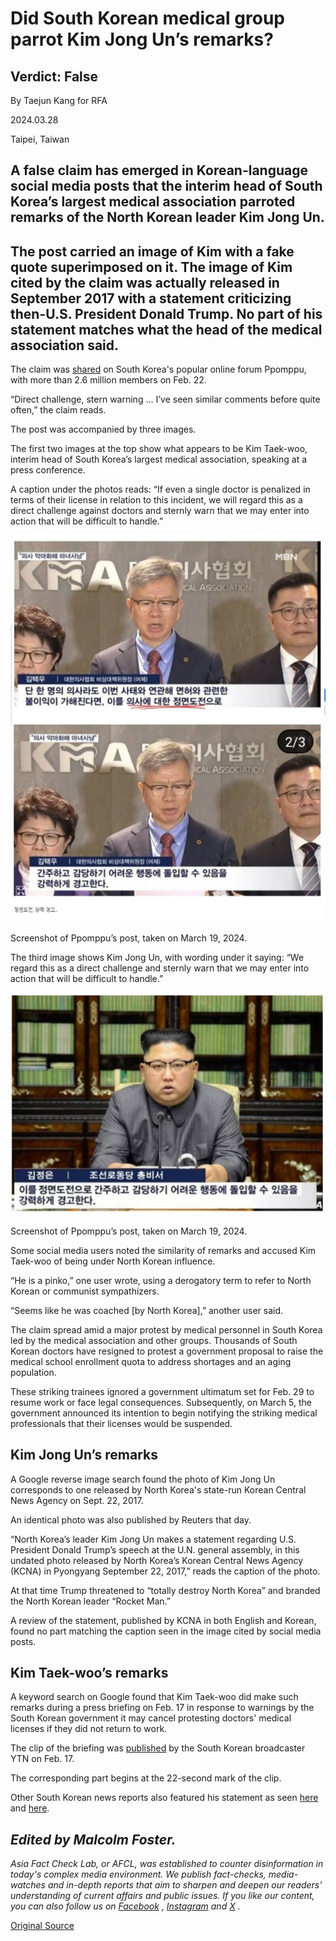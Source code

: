 # Did South Korean medical group parrot Kim Jong Un’s remarks?

## Verdict: False

By Taejun Kang for RFA

2024.03.28

Taipei, Taiwan

## A false claim has emerged in Korean-language social media posts that the interim head of South Korea’s largest medical association parroted remarks of the North Korean leader Kim Jong Un.

## The post carried an image of Kim with a fake quote superimposed on it. The image of Kim cited by the claim was actually released in September 2017 with a statement criticizing then-U.S. President Donald Trump. No part of his statement matches what the head of the medical association said.

The claim was [shared](https://www.ppomppu.co.kr/zboard/view.php?id=freeboard&no=8680264) on South Korea's popular online forum Ppomppu, with more than 2.6 million members on Feb. 22.

“Direct challenge, stern warning … I’ve seen similar comments before quite often,” the claim reads.

The post was accompanied by three images.

The first two images at the top show what appears to be Kim Taek-woo, interim head of South Korea’s largest medical association, speaking at a press conference.

A caption under the photos reads: “If even a single doctor is penalized in terms of their license in relation to this incident, we will regard this as a direct challenge against doctors and sternly warn that we may enter into action that will be difficult to handle.”

![p1.png](images/UPPNHQSX2LVOYIS5B7IRIV3JN4.png)

Screenshot of Ppomppu’s post, taken on March 19, 2024.

The third image shows Kim Jong Un, with wording under it saying: “We regard this as a direct challenge and sternly warn that we may enter into action that will be difficult to handle.”

![p2.png](images/SW7TAHDXQIA7ZVRXFM6K36DHII.png)

Screenshot of Ppomppu’s post, taken on March 19, 2024.

Some social media users noted the similarity of remarks and accused Kim Taek-woo of being under North Korean influence.

“He is a pinko,” one user wrote, using a derogatory term to refer to North Korean or communist sympathizers.

“Seems like he was coached [by North Korea],” another user said.

The claim spread amid a major protest by medical personnel in South Korea led by the medical association and other groups. Thousands of South Korean doctors have resigned to protest a government proposal to raise the medical school enrollment quota to address shortages and an aging population.

These striking trainees ignored a government ultimatum set for Feb. 29 to resume work or face legal consequences. Subsequently, on March 5, the government announced its intention to begin notifying the striking medical professionals that their licenses would be suspended.

## Kim Jong Un’s remarks

A Google reverse image search found the photo of Kim Jong Un corresponds to one released by North Korea's state-run Korean Central News Agency on Sept. 22, 2017.

An identical photo was also published by Reuters that day.

“North Korea’s leader Kim Jong Un makes a statement regarding U.S. President Donald Trump’s speech at the U.N. general assembly, in this undated photo released by North Korea’s Korean Central News Agency (KCNA) in Pyongyang September 22, 2017,” reads the caption of the photo.

At that time Trump threatened to “totally destroy North Korea” and branded the North Korean leader “Rocket Man.”

A review of the statement, published by KCNA in both English and Korean, found no part matching the caption seen in the image cited by social media posts.

## Kim Taek-woo’s remarks

A keyword search on Google found that Kim Taek-woo did make such remarks during a press briefing on Feb. 17 in response to warnings by the South Korean government it may cancel protesting doctors' medical licenses if they did not return to work.

The clip of the briefing was [published](https://www.youtube.com/watch?v=fUz5nbyGhUA) by the South Korean broadcaster YTN on Feb. 17.

The corresponding part begins at the 22-second mark of the clip.

Other South Korean news reports also featured his statement as seen [here](https://www.doctorsnews.co.kr/news/articleView.html?idxno=153457) and [here](https://www.mk.co.kr/news/it/10945472).

## *Edited by Malcolm Foster.*

*Asia Fact Check Lab, or AFCL, was established to counter disinformation in today's complex media environment. We publish fact-checks, media-watches and in-depth reports that aim to sharpen and deepen our readers' understanding of current affairs and public issues. If you like our content, you can also follow us on*   [*Facebook*](https://www.facebook.com/asiafactchecklabcn)  *,*   [*Instagram*](https://www.instagram.com/asiafactchecklab/)   *and*   [*X*](https://twitter.com/AFCL_eng)  *.*



[Original Source](https://www.rfa.org/english/news/afcl/fact-check-south-korea-kim-jong-un-03282024121932.html)